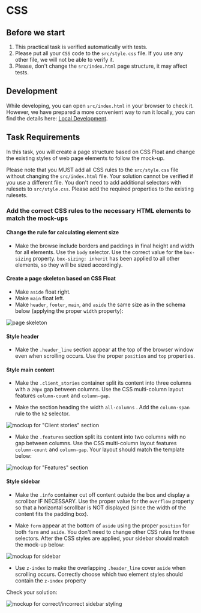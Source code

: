 # CSS

## Before we start

1. This practical task is verified automatically with tests.
2. Please put all your `CSS` code to the `src/style.css` file. If you use any other file, we will not be able to verify it.
3. Please, don't change the `src/index.html` page structure, it may affect tests.

## Development

While developing, you can open `src/index.html` in your browser to check it. However, we have prepared a more convenient way to run it locally, you can find the details here: [Local Development](https://gitlab.com/gap-bs-front-end-autocode-documents/autocode-documents/-/blob/main/docs/LocalDevelopment.md).

## Task Requirements

In this task, you will create a page structure based on CSS Float and change the existing styles of web page elements to follow the mock-up.

Please note that you MUST add all CSS rules to the `src/style.css` file without changing the `src/index.html` file. Your solution cannot be verified if you use a different file. You don't need to add additional selectors with rulesets to `src/style.css`. Please add the required properties to the existing rulesets.

### Add the correct CSS rules to the necessary HTML elements to match the mock-ups

#### Change the rule for calculating element size

- Make the browse include borders and paddings in final height and width for all elements. Use the `body` selector. Use the correct value for the `box-sizing` property. `box-sizing: inherit` has been applied to all other elements, so they will be sized accordingly.

#### Create a page skeleton based on CSS Float

- Make `aside` float right.
- Make `main` float left.
- Make `header`, `footer`, `main`, and `aside` the same size as in the schema below (applying the proper `width` property):

![page skeleton](https://gitlab.com/gap-bs-front-end-autocode-documents/autocode-documents/-/raw/main/CSS%20Positioning%20and%20layouts/Layout%20Basics/skeleton.PNG)

#### Style header

- Make the `.header_line` section appear at the top of the browser window even when scrolling occurs. Use the proper `position` and `top` properties.

#### Style main content

- Make the `.client_stories` container split its content into three columns with a `20px` gap between columns. Use the CSS multi-column layout features `column-count` and `column-gap`.

- Make the section heading the width `all-columns` . Add the `column-span` rule to the `h2` selector.

![mockup for "Client stories" section](https://gitlab.com/gap-bs-front-end-autocode-documents/autocode-documents/-/raw/main/CSS%20Positioning%20and%20layouts/Layout%20Basics/client-stories.PNG)

- Make the `.features` section split its content into two columns with no gap between columns. Use the CSS multi-column layout features `column-count` and `column-gap`. Your layout should match the template below:

![mockup for "Features" section](https://gitlab.com/gap-bs-front-end-autocode-documents/autocode-documents/-/raw/main/CSS%20Positioning%20and%20layouts/Layout%20Basics/features.PNG)

#### Style sidebar

- Make the `.info` container cut off content outside the box and display a scrollbar IF NECESSARY. Use the proper value for the `overflow` property so that a horizontal scrollbar is NOT displayed (since the width of the content fits the padding box).

- Make `form` appear at the bottom of `aside` using the proper `position` for both `form` and `aside`. You don't need to change other CSS rules for these selectors. After the CSS styles are applied, your sidebar should match the mock-up below:

![mockup for sidebar](https://gitlab.com/gap-bs-front-end-autocode-documents/autocode-documents/-/raw/main/CSS%20Positioning%20and%20layouts/Layout%20Basics/sidebar-mockup.PNG)

- Use `z-index` to make the overlapping `.header_line` cover `aside` when scrolling occurs. Correctly choose which two element styles should contain the `z-index` property

Check your solution:

![mockup for correct/incorrect sidebar styling](https://gitlab.com/gap-bs-front-end-autocode-documents/autocode-documents/-/raw/main/CSS%20Positioning%20and%20layouts/Layout%20Basics/z-index.PNG)
